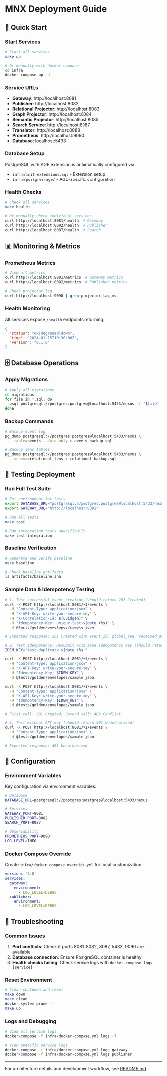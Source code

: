 # MNX Deployment Guide

## 🚀 Quick Start

### Start Services

```bash
# Start all services
make up

# Or manually with docker-compose
cd infra
docker-compose up -d
```

### Service URLs

- **Gateway**: http://localhost:8081
- **Publisher**: http://localhost:8082
- **Relational Projector**: http://localhost:8083
- **Graph Projector**: http://localhost:8084
- **Semantic Projector**: http://localhost:8085
- **Search Service**: http://localhost:8087
- **Translator**: http://localhost:8088
- **Prometheus**: http://localhost:9090
- **Database**: localhost:5433

### Database Setup

PostgreSQL with AGE extension is automatically configured via:
- `infra/init-extensions.sql` - Extension setup
- `infra/postgres-age/` - AGE-specific configuration

### Health Checks

```bash
# Check all services
make health

# Or manually check individual services
curl http://localhost:8081/health  # Gateway
curl http://localhost:8082/health  # Publisher  
curl http://localhost:8087/health  # Search
```

## 📊 Monitoring & Metrics

### Prometheus Metrics

```bash
# View all metrics
curl http://localhost:8081/metrics  # Gateway metrics
curl http://localhost:8082/metrics  # Publisher metrics

# Check projector lag
curl http://localhost:9090 | grep projector_lag_ms
```

### Health Monitoring

All services expose `/health` endpoints returning:
```json
{
  "status": "ok|degraded|down",
  "time": "2024-01-15T10:30:00Z",
  "version": "0.1.0"
}
```

## 🗄️ Database Operations

### Apply Migrations

```bash
# Apply all migrations
cd migrations
for file in *.sql; do
  psql postgresql://postgres:postgres@localhost:5433/nexus -f "$file"
done
```

### Backup Commands

```bash
# Backup event log
pg_dump postgresql://postgres:postgres@localhost:5433/nexus \
  --table=events --data-only > events_backup.sql

# Backup lens tables  
pg_dump postgresql://postgres:postgres@localhost:5433/nexus \
  --schema=relational_lens > relational_backup.sql
```

## 🧪 Testing Deployment

### Run Full Test Suite

```bash
# Set environment for tests
export DATABASE_URL="postgresql://postgres:postgres@localhost:5433/nexus"
export GATEWAY_URL="http://localhost:8081"

# Run all tests
make test

# Run integration tests specifically
make test-integration
```

### Baseline Verification

```bash
# Generate and verify baseline
make baseline

# Check baseline artifacts
ls artifacts/baseline.sha
```

### Sample Data & Idempotency Testing

```bash
# 1. Test successful event creation (should return 201 Created)
curl -X POST http://localhost:8081/v1/events \
  -H "Content-Type: application/json" \
  -H "X-API-Key: write-your-secure-key" \
  -H "X-Correlation-Id: $(uuidgen)" \
  -H "Idempotency-Key: unique-test-$(date +%s)" \
  -d @tests/golden/envelopes/sample.json

# Expected response: 201 Created with event_id, global_seq, received_at

# 2. Test idempotency: Resubmit with same idempotency key (should return 409 Conflict)
IDEM_KEY="test-duplicate-$(date +%s)"

curl -X POST http://localhost:8081/v1/events \
  -H "Content-Type: application/json" \
  -H "X-API-Key: write-your-secure-key" \
  -H "Idempotency-Key: $IDEM_KEY" \
  -d @tests/golden/envelopes/sample.json

curl -X POST http://localhost:8081/v1/events \
  -H "Content-Type: application/json" \
  -H "X-API-Key: write-your-secure-key" \
  -H "Idempotency-Key: $IDEM_KEY" \
  -d @tests/golden/envelopes/sample.json

# First call: 201 Created, Second call: 409 Conflict

# 3. Test without API key (should return 401 Unauthorized)
curl -X POST http://localhost:8081/v1/events \
  -H "Content-Type: application/json" \
  -d @tests/golden/envelopes/sample.json

# Expected response: 401 Unauthorized
```

## 🔧 Configuration

### Environment Variables

Key configuration via environment variables:

```bash
# Database
DATABASE_URL=postgresql://postgres:postgres@localhost:5433/nexus

# Services
GATEWAY_PORT=8081
PUBLISHER_PORT=8082
SEARCH_PORT=8087

# Observability
PROMETHEUS_PORT=9090
LOG_LEVEL=INFO
```

### Docker Compose Override

Create `infra/docker-compose.override.yml` for local customization:

```yaml
version: '3.8'
services:
  gateway:
    environment:
      - LOG_LEVEL=DEBUG
  publisher:
    environment:
      - LOG_LEVEL=DEBUG
```

## 🚨 Troubleshooting

### Common Issues

1. **Port conflicts**: Check if ports 8081, 8082, 8087, 5433, 9090 are available
2. **Database connection**: Ensure PostgreSQL container is healthy
3. **Health checks failing**: Check service logs with `docker-compose logs [service]`

### Reset Environment

```bash
# Clean shutdown and reset
make down
make clean
docker system prune -f
make up
```

### Logs and Debugging

```bash
# View all service logs
docker-compose -f infra/docker-compose.yml logs -f

# View specific service logs  
docker-compose -f infra/docker-compose.yml logs gateway
docker-compose -f infra/docker-compose.yml logs publisher
```

---

For architecture details and development workflow, see [README.md](README.md).